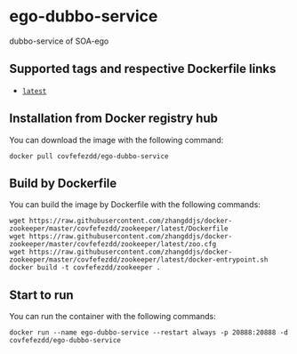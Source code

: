# ego-dubbo-service
dubbo-service of SOA-ego

## Supported tags and respective Dockerfile links

<ul><li><a href="https://raw.githubusercontent.com/zhangddjs/docker-zookeeper/master/covfefezdd/zookeeper/latest/Dockerfile"><code>latest</code></a></li></ul>

## Installation from Docker registry hub

You can download the image with the following command:

``` text
docker pull covfefezdd/ego-dubbo-service
```

## Build by Dockerfile

You can build the image by Dockerfile with the following commands:

``` text
wget https://raw.githubusercontent.com/zhangddjs/docker-zookeeper/master/covfefezdd/zookeeper/latest/Dockerfile
wget https://raw.githubusercontent.com/zhangddjs/docker-zookeeper/master/covfefezdd/zookeeper/latest/zoo.cfg
wget https://raw.githubusercontent.com/zhangddjs/docker-zookeeper/master/covfefezdd/zookeeper/latest/docker-entrypoint.sh
docker build -t covfefezdd/zookeeper .
```

## Start to run

You can run the container with the following commands:

``` text
docker run --name ego-dubbo-service --restart always -p 20888:20888 -d covfefezdd/ego-dubbo-service
```


